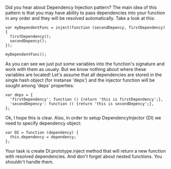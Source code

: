 Did you hear about Dependency Injection pattern? The main idea of this pattern is that you may have ability to pass dependencies into your function in any order and they will be resolved automatically. Take a look at this:

```
var myDependentFunc = inject(function (secondDepency, firstDependency) {
  firstDependency();
  secondDepency();
});

myDependentFunc();
```

As you can see we just put some variables into the function's signature and work with them as usualy. But we know nothing about where these variables are located! Let's assume that all dependencies are stored in the single hash object (for instanse 'deps') and the injector function will be sought among 'deps' properties:

```
var deps = {
  'firstDependency': function () {return 'this is firstDependency';},
  'secondDepency': function () {return 'this is secondDepency';},
};
```

Ok, I hope this is clear. Also, in order to setup DependencyInjector (DI) we need to specify dependency object:

```
var DI = function (dependency) {
  this.dependency = dependency;
};
```

Your task is create DI.prototype.inject method that will return a new function with resolved dependencies. And don't forget about nested functions. You shouldn't handle them.
